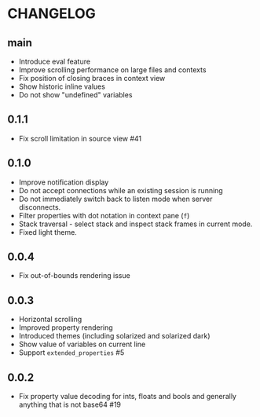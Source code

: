 CHANGELOG
=========

main
----

- Introduce eval feature
- Improve scrolling performance on large files and contexts
- Fix position of closing braces in context view
- Show historic inline values
- Do not show "undefined" variables

0.1.1
-----

- Fix scroll limitation in source view #41

0.1.0
-----

- Improve notification display
- Do not accept connections while an existing session is running
- Do not immediately switch back to listen mode when server disconnects.
- Filter properties with dot notation in context pane (`f`)
- Stack traversal - select stack and inspect stack frames in current mode.
- Fixed light theme.

0.0.4
-----

- Fix out-of-bounds rendering issue

0.0.3
-----

- Horizontal scrolling
- Improved property rendering
- Introduced themes (including solarized and solarized dark)
- Show value of variables on current line
- Support `extended_properties` #5


0.0.2
-----

- Fix property value decoding for ints, floats and bools and generally anything that is not base64 #19
